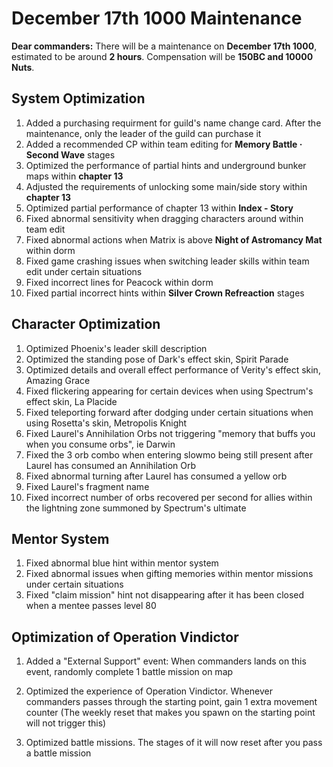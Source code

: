 # December 17th 1000 Maintenance

**Dear commanders:**
There will be a maintenance on **December 17th 1000**, estimated to be around **2 hours**. Compensation will be **150BC and 10000 Nuts**.

## System Optimization

1. Added a purchasing requirment for guild's name change card. After the maintenance, only the leader of the guild can purchase it
2. Added a recommended CP within team editing for **Memory Battle · Second Wave** stages
3. Optimized the performance of partial hints and underground bunker maps within **chapter 13**
4. Adjusted the requirements of unlocking some main/side story within **chapter 13**
5. Optimized partial performance of chapter 13 within **Index - Story**
6. Fixed abnormal sensitivity when dragging characters around within team edit
7. Fixed abnormal actions when Matrix is above **Night of Astromancy Mat** within dorm
8. Fixed game crashing issues when switching leader skills within team edit under certain situations
9. Fixed incorrect lines for Peacock within dorm
10. Fixed partial incorrect hints within **Silver Crown Refreaction** stages

## Character Optimization

1. Optimized Phoenix's leader skill description
2. Optimized the standing pose of Dark's effect skin, Spirit Parade
3. Optimized details and overall effect performance of Verity's effect skin, Amazing Grace
4. Fixed flickering appearing for certain devices when using Spectrum's effect skin, La Placide
5. Fixed teleporting forward after dodging under certain situations when using Rosetta's skin, Metropolis Knight
6. Fixed Laurel's Annihilation Orbs not triggering "memory that buffs you when you consume orbs", ie Darwin
7. Fixed the 3 orb combo when entering slowmo being still present after Laurel has consumed an Annihilation Orb
8. Fixed abnormal turning after Laurel has consumed a yellow orb
9. Fixed Laurel's fragment name
10. Fixed incorrect number of orbs recovered per second for allies within the lightning zone summoned by Spectrum's ultimate

## Mentor System

1. Fixed abnormal blue hint within mentor system
2. Fixed abnormal issues when gifting memories within mentor missions under certain situations
3. Fixed "claim mission" hint not disappearing after it has been closed when a mentee passes level 80

## Optimization of Operation Vindictor

1. Added a "External Support" event: When commanders lands on this event, randomly complete 1 battle mission on map

2. Optimized the experience of Operation Vindictor. Whenever commanders passes through the starting point, gain 1 extra movement counter (The weekly reset that makes you spawn on the starting point will not trigger this)

3. Optimized battle missions. The stages of it will now reset after you pass a battle mission

   

